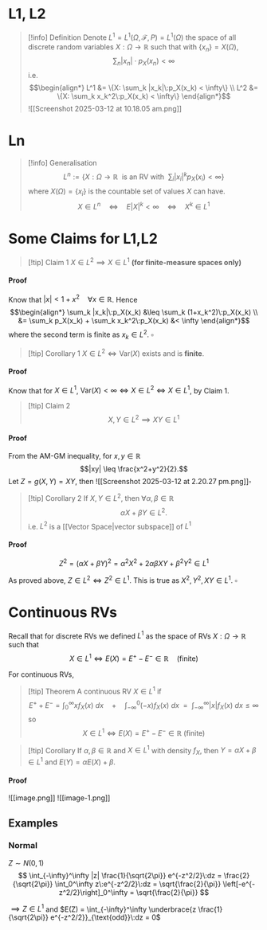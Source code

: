 # L1, L2
>[!info] Definition 
>Denote $L^1 = L^1(\Omega, \mathcal{F}, P) = L^1(\Omega)$ the space of all discrete random variables $X: \Omega \to \mathbb{R}$ such that with $\{x_n\} = X(\Omega)$,
>$$\sum_n |x_n|\cdot p_X(x_n) < \infty $$
>i.e. 
>$$\begin{align*} 
>L^1 &= \{X: \sum_k |x_k|\:p_X(x_k) < \infty\} \\
>L^2 &= \{X: \sum_k x_k^2\:p_X(x_k) < \infty\}
\end{align*}$$
![[Screenshot 2025-03-12 at 10.18.05 am.png]]

# Ln
>[!info] Generalisation
>$$L^n := \left\{X: \Omega \to \mathbb{R}\:\:\text{is an RV with}\:\: \sum_{i} |x_i|^k p_X(x_i) < \infty\right\}$$
>where $X(\Omega) = \{x_i\}$ is the countable set of values $X$ can have. <br>
>$$X \in L^n \quad\iff\quad E|X|^k < \infty \quad\iff\quad X^k \in L^1$$

# Some Claims for L1,L2

> [!tip] Claim 1
> $X \in L^2 \implies X \in L^1$    **(for finite-measure spaces only)**
#### Proof
Know that $|x| < 1+x^2 \quad \forall x \in \mathbb{R}$. Hence
$$\begin{align*}
\sum_k |x_k|\:p_X(x_k) &\leq \sum_k (1+x_k^2)\:p_X(x_k) \\
&= \sum_k p_X(x_k) + \sum_k x_k^2\:p_X(x_k) &< \infty
\end{align*}$$
where the second term is finite as $x_k \in L^2$.  $\square$

>[!tip] Corollary 1
>$X \in L^2 \iff \text{Var}(X)$ exists and is **finite**.
#### Proof
Know that for $X \in L^1$, $\text{Var}(X) < \infty \iff X \in L^2 \iff X \in L^1$, by Claim 1.


>[!tip] Claim 2
>$$X,Y \in L^2 \implies XY\in L^1$$
#### Proof
From the AM-GM inequality, for $x,y\in \mathbb{R}$
$$|xy| \leq \frac{x^2+y^2}{2}.$$
Let $Z = g(X,Y) = XY$, then
![[Screenshot 2025-03-12 at 2.20.27 pm.png]]$\square$ 

>[!tip] Corollary 2 
>If $X,Y \in L^2$, then $\forall \alpha,\beta \in \mathbb{R}$
>$$\alpha X + \beta Y \in L^2.$$
>i.e. $L^2$ is a [[Vector Space|vector subspace]] of $L^1$
>
#### Proof
$$Z^2 = (\alpha X + \beta Y)^2 = \alpha^2 X^2 + 2\alpha\beta XY + \beta^2 Y^2 \in L^1$$

As proved above, $Z \in L^2 \iff Z^2 \in L^1$. This is true as $X^2,Y^2, XY \in L^1$.  $\square$ 


# Continuous RVs

Recall that for discrete RVs we defined $L^1$ as the space of RVs $X:\Omega\to \mathbb{R}$ such that 
$$X\in L^1 \iff E(X) = E^+ - E^- \in \mathbb{R} \quad(\text{finite})$$

For continuous RVs,

>[!tip] Theorem 
>A continuous RV $X \in L^1$ if 
>$$E^+ + E^- = \int_0^\infty xf_X(x)\:dx \quad+\quad \int_{-\infty}^0 (-x)f_X(x)\:dx \:\:=\:\:  \int_{-\infty}^\infty |x| f_X(x) \:dx \leq \infty $$
so
$$X\in L^1 \iff E(X) = E^+ - E^- \in \mathbb{R}\:(\text{finite})$$

>[!tip] Corollary
>If $\alpha,\beta \in \mathbb{R}$ and $X\in L^1$ with density $f_X$, then $Y = \alpha X + \beta  \in L^1$ and $E(Y) = \alpha E(X) + \beta$.
#### Proof

![[image.png]]
![[image-1.png]]


## Examples

### Normal 
$Z \sim N(0,1)$ 
$$ \int_{-\infty}^\infty |z| \frac{1}{\sqrt{2\pi}} e^{-z^2/2}\:dz = \frac{2}{\sqrt{2\pi}} \int_0^\infty z\:e^{-z^2/2}\:dz = \sqrt{\frac{2}{\pi}} \left[-e^{-z^2/2}\right]_0^\infty = \sqrt{\frac{2}{\pi}} $$

$\implies Z \in L^1$ and $E(Z) =  \int_{-\infty}^\infty \underbrace{z \frac{1}{\sqrt{2\pi}} e^{-z^2/2}}_{\text{odd}}\:dz = 0$  

